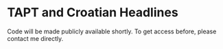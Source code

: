 # TAPT and Croatian Headlines

Code will be made publicly available shortly. To get access before, please contact me directly.
